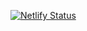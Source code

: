 [![Netlify Status](https://api.netlify.com/api/v1/badges/f6ca2ebe-718a-4e72-9f0b-4111946521c5/deploy-status)](https://app.netlify.com/sites/bhojann/deploys?branch=)
